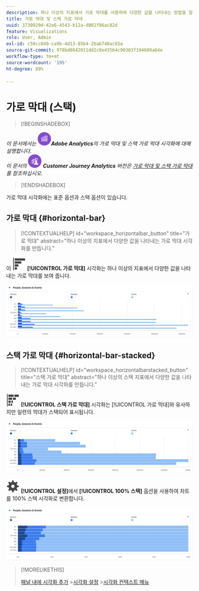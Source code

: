 ```yaml
---
description: 하나 이상의 지표에서 가로 막대를 사용하여 다양한 값을 나타내는 방법을 알아봅니다.
title: 가로 막대 및 스택 가로 막대
uuid: 3730929d-42e6-4543-b12a-d002f86ac82d
feature: Visualizations
role: User, Admin
exl-id: c50cc849-ca9b-4d13-85b4-2bab740ac65a
source-git-commit: 978bd8642011dd2c8e43564c90303f194689a64e
workflow-type: tm+mt
source-wordcount: '195'
ht-degree: 89%

---
```


# 가로 막대 (스택)

>[!BEGINSHADEBOX]

_이 문서에서는_ ![Adobe Analytics](/help/assets/icons/AdobeAnalytics.svg) _&#x200B;**Adobe Analytics**&#x200B;의 가로 막대 및 스택 가로 막대 시각화에 대해 설명합니다._<br/>_이 문서의_ ![CustomerJourneyAnalytics](/help/assets/icons/CustomerJourneyAnalytics.svg) _&#x200B;**Customer Journey Analytics** 버전은 [가로 막대 및 스택 가로 막대](https://experienceleague.adobe.com/ko/docs/analytics-platform/using/cja-workspace/visualizations/horizontal-bar)를 참조하십시오._

>[!ENDSHADEBOX]

가로 막대 시각화에는 표준 옵션과 스택 옵션이 있습니다.

## 가로 막대 {#horizontal-bar}

<!-- markdownlint-disable MD034 -->

>[!CONTEXTUALHELP]
>id="workspace_horizontalbar_button"
>title="가로 막대"
>abstract="하나 이상의 지표에서 다양한 값을 나타내는 가로 막대 시각화를 만듭니다."

<!-- markdownlint-enable MD034 -->

이 ![GraphBarHorizontal](/help/assets/icons/GraphBarHorizontal.svg) **[!UICONTROL 가로 막대]** 시각화는 하나 이상의 지표에서 다양한 값을 나타내는 가로 막대를 보여 줍니다.

![페이지 조회수, 페이지 속도, 방문 수, 진입 수, 종료 수 등의 측정 항목을 보여 주는 가로 막대.](assets/horizontal-bar.png)


## 스택 가로 막대 {#horizontal-bar-stacked}

<!-- markdownlint-disable MD034 -->

>[!CONTEXTUALHELP]
>id="workspace_horizontalbarstacked_button"
>title="스택 가로 막대"
>abstract="하나 이상의 스택 지표에서 다양한 값을 나타내는 가로 막대 시각화를 만듭니다."

<!-- markdownlint-enable MD034 -->


![GraphBarHorizontalStacked](/help/assets/icons/GraphBarHorizontalStacked.svg) **[!UICONTROL 스택 가로 막대]** 시각화는 [!UICONTROL 가로 막대]와 유사하지만 일련의 막대가 스택되어 표시됩니다.

![페이지 조회수, 방문 수, 진입 수, 종료 수를 보여 주는 스택 가로 막대.](assets/horizontal-bar-stacked.png)

![설정](/help/assets/icons/Setting.svg) **[!UICONTROL 설정]**&#x200B;에서 **[!UICONTROL 100% 스택]** 옵션을 사용하여 차트를 100% 스택 시각화로 변환합니다.

![스택 가로 막대 100%](assets/horizontal-bar-stacked100.png)


>[!MORELIKETHIS]
>
>[패널 내에 시각화 추가](/help/analyze/analysis-workspace/visualizations/freeform-analysis-visualizations.md#add-visualizations-to-a-panel)
>&#x200B;>[시각화 설정](/help/analyze/analysis-workspace/visualizations/freeform-analysis-visualizations.md#settings)
>&#x200B;>[시각화 컨텍스트 메뉴](/help/analyze/analysis-workspace/visualizations/freeform-analysis-visualizations.md#context-menu)
>

